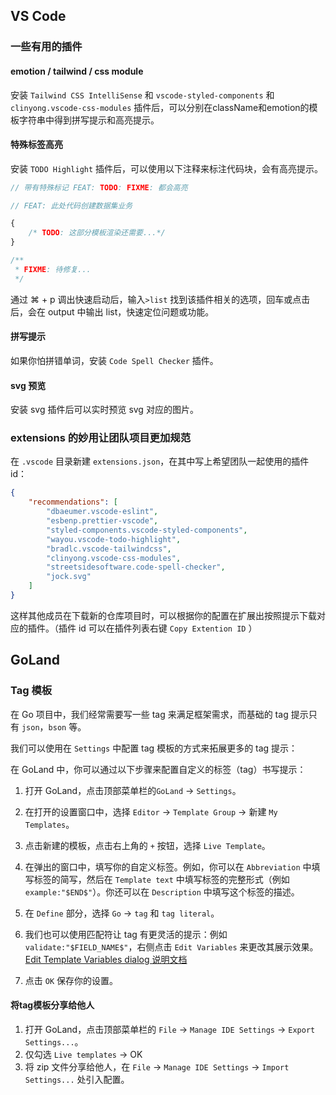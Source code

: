 ## VS Code 

### 一些有用的插件

#### emotion / tailwind / css module

安装 `Tailwind CSS IntelliSense` 和 `vscode-styled-components`  和 `clinyong.vscode-css-modules` 插件后，可以分别在className和emotion的模板字符串中得到拼写提示和高亮提示。

#### 特殊标签高亮

安装 `TODO Highlight` 插件后，可以使用以下注释来标注代码块，会有高亮提示。

```jsx
// 带有特殊标记 FEAT: TODO: FIXME: 都会高亮

// FEAT: 此处代码创建数据集业务

{
    /* TODO: 这部分模板渲染还需要...*/
}

/**
 * FIXME: 待修复...
 */
```

通过 ⌘ + p 调出快速启动后，输入`>list` 找到该插件相关的选项，回车或点击后，会在 output 中输出 list，快速定位问题或功能。

#### 拼写提示

如果你怕拼错单词，安装 `Code Spell Checker` 插件。

#### svg 预览

安装 svg 插件后可以实时预览 svg 对应的图片。

### extensions 的妙用让团队项目更加规范

在 `.vscode` 目录新建 `extensions.json`，在其中写上希望团队一起使用的插件 id：

```json
{
    "recommendations": [
        "dbaeumer.vscode-eslint",
        "esbenp.prettier-vscode",
        "styled-components.vscode-styled-components",
        "wayou.vscode-todo-highlight",
        "bradlc.vscode-tailwindcss",
        "clinyong.vscode-css-modules",
        "streetsidesoftware.code-spell-checker",
        "jock.svg"
    ]
}
```

这样其他成员在下载新的仓库项目时，可以根据你的配置在扩展出按照提示下载对应的插件。（插件 id 可以在插件列表右键 `Copy Extention ID` ）



## GoLand

### Tag 模板

在 Go 项目中，我们经常需要写一些 tag 来满足框架需求，而基础的 tag 提示只有 `json`，`bson` 等。

我们可以使用在 `Settings` 中配置 tag 模板的方式来拓展更多的 tag 提示：

在 GoLand 中，你可以通过以下步骤来配置自定义的标签（tag）书写提示：

1. 打开 GoLand，点击顶部菜单栏的`GoLand` ->  `Settings`。

2. 在打开的设置窗口中，选择 `Editor` -> `Template Group` -> 新建 `My Templates`。

3. 点击新建的模板，点击右上角的 `+` 按钮，选择 `Live Template`。

4. 在弹出的窗口中，填写你的自定义标签。例如，你可以在 `Abbreviation` 中填写标签的简写，然后在 `Template text` 中填写标签的完整形式（例如 `example:"$END$"`）。你还可以在 `Description` 中填写这个标签的描述。

5. 在 `Define` 部分，选择 `Go` -> `tag` 和 `tag literal`。

6. 我们也可以使用匹配符让 tag 有更灵活的提示：例如 `validate:"$FIELD_NAME$"`，右侧点击 `Edit Variables` 来更改其展示效果。[Edit Template Variables dialog 说明文档](https://www.jetbrains.com/help/go/2023.2/edit-template-variables-dialog.html#controls)

7. 点击 `OK` 保存你的设置。

#### 将tag模板分享给他人

1. 打开 GoLand，点击顶部菜单栏的 `File` -> `Manage IDE Settings` -> `Export Settings...`。‎
2. 仅勾选 `Live templates` -> OK
3. 将 zip 文件分享给他人，在 `File` -> `Manage IDE Settings` -> `Import Settings...` 处引入配置。